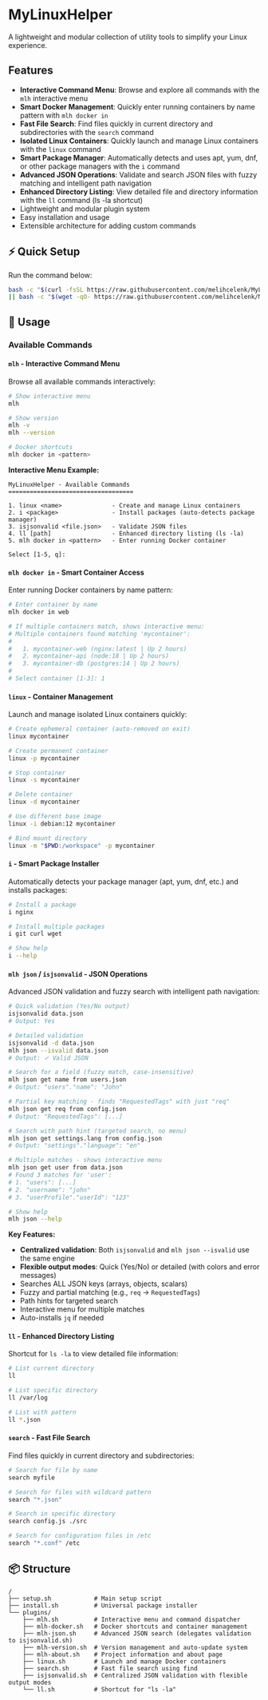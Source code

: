 # MyLinuxHelper

A lightweight and modular collection of utility tools to simplify your Linux experience.

## Features

- **Interactive Command Menu**: Browse and explore all commands with the `mlh` interactive menu
- **Smart Docker Management**: Quickly enter running containers by name pattern with `mlh docker in`
- **Fast File Search**: Find files quickly in current directory and subdirectories with the `search` command
- **Isolated Linux Containers**: Quickly launch and manage Linux containers with the `linux` command
- **Smart Package Manager**: Automatically detects and uses apt, yum, dnf, or other package managers with the `i` command
- **Advanced JSON Operations**: Validate and search JSON files with fuzzy matching and intelligent path navigation
- **Enhanced Directory Listing**: View detailed file and directory information with the `ll` command (ls -la shortcut)
- Lightweight and modular plugin system
- Easy installation and usage
- Extensible architecture for adding custom commands

## ⚡ Quick Setup
Run the command below:
```bash
bash -c "$(curl -fsSL https://raw.githubusercontent.com/melihcelenk/MyLinuxHelper/main/get-mlh.sh)" \
|| bash -c "$(wget -qO- https://raw.githubusercontent.com/melihcelenk/MyLinuxHelper/main/get-mlh.sh)"
```

## 🚀 Usage

### Available Commands

#### `mlh` - Interactive Command Menu
Browse all available commands interactively:
```bash
# Show interactive menu
mlh

# Show version
mlh -v
mlh --version

# Docker shortcuts
mlh docker in <pattern>
```

**Interactive Menu Example:**
```
MyLinuxHelper - Available Commands
===================================

1. linux <name>              - Create and manage Linux containers
2. i <package>               - Install packages (auto-detects package manager)
3. isjsonvalid <file.json>   - Validate JSON files
4. ll [path]                 - Enhanced directory listing (ls -la)
5. mlh docker in <pattern>   - Enter running Docker container

Select [1-5, q]:
```

#### `mlh docker in` - Smart Container Access
Enter running Docker containers by name pattern:
```bash
# Enter container by name
mlh docker in web

# If multiple containers match, shows interactive menu:
# Multiple containers found matching 'mycontainer':
#
#   1. mycontainer-web (nginx:latest | Up 2 hours)
#   2. mycontainer-api (node:18 | Up 2 hours)
#   3. mycontainer-db (postgres:14 | Up 2 hours)
#
# Select container [1-3]: 1
```

#### `linux` - Container Management
Launch and manage isolated Linux containers quickly:
```bash
# Create ephemeral container (auto-removed on exit)
linux mycontainer

# Create permanent container
linux -p mycontainer

# Stop container
linux -s mycontainer

# Delete container
linux -d mycontainer

# Use different base image
linux -i debian:12 mycontainer

# Bind mount directory
linux -m "$PWD:/workspace" -p mycontainer
```

#### `i` - Smart Package Installer
Automatically detects your package manager (apt, yum, dnf, etc.) and installs packages:
```bash
# Install a package
i nginx

# Install multiple packages
i git curl wget

# Show help
i --help
```

#### `mlh json` / `isjsonvalid` - JSON Operations
Advanced JSON validation and fuzzy search with intelligent path navigation:
```bash
# Quick validation (Yes/No output)
isjsonvalid data.json
# Output: Yes

# Detailed validation
isjsonvalid -d data.json
mlh json --isvalid data.json
# Output: ✓ Valid JSON

# Search for a field (fuzzy match, case-insensitive)
mlh json get name from users.json
# Output: "users"."name": "John"

# Partial key matching - finds "RequestedTags" with just "req"
mlh json get req from config.json
# Output: "RequestedTags": [...]

# Search with path hint (targeted search, no menu)
mlh json get settings.lang from config.json
# Output: "settings"."language": "en"

# Multiple matches - shows interactive menu
mlh json get user from data.json
# Found 3 matches for 'user':
# 1. "users": [...]
# 2. "username": "john"
# 3. "userProfile"."userId": "123"

# Show help
mlh json --help
```

**Key Features:**
- **Centralized validation**: Both `isjsonvalid` and `mlh json --isvalid` use the same engine
- **Flexible output modes**: Quick (Yes/No) or detailed (with colors and error messages)
- Searches ALL JSON keys (arrays, objects, scalars)
- Fuzzy and partial matching (e.g., `req` → `RequestedTags`)
- Path hints for targeted search
- Interactive menu for multiple matches
- Auto-installs `jq` if needed

#### `ll` - Enhanced Directory Listing
Shortcut for `ls -la` to view detailed file information:
```bash
# List current directory
ll

# List specific directory
ll /var/log

# List with pattern
ll *.json
```

#### `search` - Fast File Search
Find files quickly in current directory and subdirectories:
```bash
# Search for file by name
search myfile

# Search for files with wildcard pattern
search "*.json"

# Search in specific directory
search config.js ./src

# Search for configuration files in /etc
search "*.conf" /etc
```



## 📦 Structure

```
/
├── setup.sh            # Main setup script
├── install.sh          # Universal package installer
└── plugins/
    ├── mlh.sh          # Interactive menu and command dispatcher
    ├── mlh-docker.sh   # Docker shortcuts and container management
    ├── mlh-json.sh     # Advanced JSON search (delegates validation to isjsonvalid.sh)
    ├── mlh-version.sh  # Version management and auto-update system
    ├── mlh-about.sh    # Project information and about page
    ├── linux.sh        # Launch and manage Docker containers
    ├── search.sh       # Fast file search using find
    ├── isjsonvalid.sh  # Centralized JSON validation with flexible output modes
    └── ll.sh           # Shortcut for "ls -la"
```

